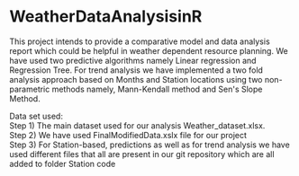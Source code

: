 # WeatherDataAnalysisinR
This project intends to provide a comparative model and data analysis report which could be helpful in weather dependent resource planning. We have used two predictive algorithms namely Linear regression and Regression Tree. For trend analysis we have implemented a two fold analysis approach based on Months and Station locations using two non-parametric methods namely, Mann-Kendall method and Sen's Slope Method.

Data set used: <br/>
Step 1) The main dataset used for our analysis Weather_dataset.xlsx. <br/>
Step 2) We have used FinalModifiedData.xslx file for our project <br/>
Step 3) For Station-based, predictions as well as for trend analysis we have used different files that all are present in our git repository which are all added to folder Station code <br/>
